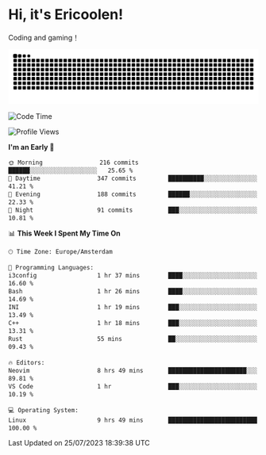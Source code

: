 # Hi, it's Ericoolen!
Coding and gaming！

<picture>
  <source media="(prefers-color-scheme: dark)" srcset="https://raw.githubusercontent.com/Eric-Song-Nop/Eric-Song-Nop/output/github-contribution-grid-snake-dark.svg">
  <source media="(prefers-color-scheme: light)" srcset="https://raw.githubusercontent.com/Eric-Song-Nop/Eric-Song-Nop/output/github-contribution-grid-snake.svg">
  <img alt="github contribution grid snake animation" src="https://raw.githubusercontent.com/Eric-Song-Nop/Eric-Song-Nop/output/github-contribution-grid-snake.svg">
</picture>

<!--START_SECTION:waka-->
![Code Time](http://img.shields.io/badge/Code%20Time-907%20hrs%2034%20mins-blue)

![Profile Views](http://img.shields.io/badge/Profile%20Views-57-blue)

**I'm an Early 🐤** 

```text
🌞 Morning                216 commits         ██████░░░░░░░░░░░░░░░░░░░   25.65 % 
🌆 Daytime                347 commits         ██████████░░░░░░░░░░░░░░░   41.21 % 
🌃 Evening                188 commits         ██████░░░░░░░░░░░░░░░░░░░   22.33 % 
🌙 Night                  91 commits          ███░░░░░░░░░░░░░░░░░░░░░░   10.81 % 
```


📊 **This Week I Spent My Time On** 

```text
🕑︎ Time Zone: Europe/Amsterdam

💬 Programming Languages: 
i3config                 1 hr 37 mins        ████░░░░░░░░░░░░░░░░░░░░░   16.60 % 
Bash                     1 hr 26 mins        ████░░░░░░░░░░░░░░░░░░░░░   14.69 % 
INI                      1 hr 19 mins        ███░░░░░░░░░░░░░░░░░░░░░░   13.49 % 
C++                      1 hr 18 mins        ███░░░░░░░░░░░░░░░░░░░░░░   13.31 % 
Rust                     55 mins             ██░░░░░░░░░░░░░░░░░░░░░░░   09.43 % 

🔥 Editors: 
Neovim                   8 hrs 49 mins       ██████████████████████░░░   89.81 % 
VS Code                  1 hr                ███░░░░░░░░░░░░░░░░░░░░░░   10.19 % 

💻 Operating System: 
Linux                    9 hrs 49 mins       █████████████████████████   100.00 % 
```


 Last Updated on 25/07/2023 18:39:38 UTC
<!--END_SECTION:waka-->
